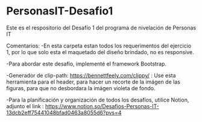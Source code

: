 # PersonasIT-Desafio1

Este es el respositorio del Desafío 1 del programa de nivelación de Personas IT

Comentarios:
-En esta carpeta estan todos los requerimentos del ejercicio 1, por lo que solo esta el maquetado del diseño brindado, no es responsive.

-Para abordar este desafío, implementé el framework Bootstrap.

-Generador de clip-path: https://bennettfeely.com/clippy/ : Use esta herramienta para el header, para hacer un recorte de la imágen de las figuras, para que no desbordara la imágen violeta de fondo.

-Para la planificación y organización de todos los desafíos, utilice Notion, adjunto el link : https://www.notion.so/Desafios-Personas-IT-13dcb2eff75441048bfad0463a8055d6?pvs=4
